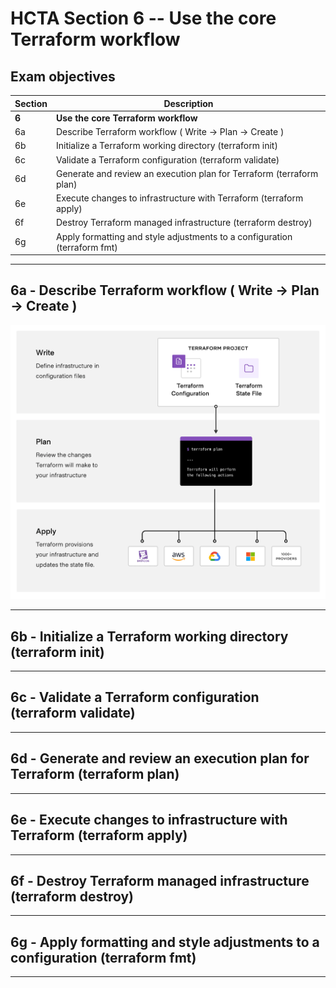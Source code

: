 # HCTA Section 6 -- Use the core Terraform workflow

## Exam objectives


Section | Description |
------- | ----------- |  
**6** | **Use the core Terraform workflow**
6a | Describe Terraform workflow ( Write -> Plan -> Create )
6b | Initialize a Terraform working directory (terraform init)
6c | Validate a Terraform configuration (terraform validate)
6d | Generate and review an execution plan for Terraform (terraform plan)
6e | Execute changes to infrastructure with Terraform (terraform apply)
6f | Destroy Terraform managed infrastructure (terraform destroy)
6g | Apply formatting and style adjustments to a configuration (terraform fmt)


---  

## 6a	- Describe Terraform workflow ( Write -> Plan -> Create )

![Terraform Workflow](../../images/tf-workflow.webp)

---  

## 6b	- Initialize a Terraform working directory (terraform init)

---  

## 6c	- Validate a Terraform configuration (terraform validate)

---  

## 6d	- Generate and review an execution plan for Terraform (terraform plan)

---  

## 6e	- Execute changes to infrastructure with Terraform (terraform apply)

---  

## 6f	- Destroy Terraform managed infrastructure (terraform destroy)

---  

## 6g	- Apply formatting and style adjustments to a configuration (terraform fmt)

---  
